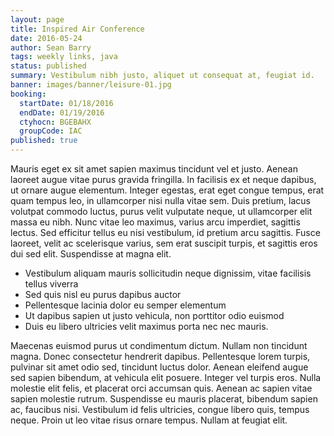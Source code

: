 ```yaml
---
layout: page
title: Inspired Air Conference
date: 2016-05-24
author: Sean Barry
tags: weekly links, java
status: published
summary: Vestibulum nibh justo, aliquet ut consequat at, feugiat id.
banner: images/banner/leisure-01.jpg
booking:
  startDate: 01/18/2016
  endDate: 01/19/2016
  ctyhocn: BGEBAHX
  groupCode: IAC
published: true
---
```

Mauris eget ex sit amet sapien maximus tincidunt vel et justo. Aenean laoreet augue vitae purus gravida fringilla. In facilisis ex et neque dapibus, ut ornare augue elementum. Integer egestas, erat eget congue tempus, erat quam tempus leo, in ullamcorper nisi nulla vitae sem. Duis pretium, lacus volutpat commodo luctus, purus velit vulputate neque, ut ullamcorper elit massa eu nibh. Nunc vitae leo maximus, varius arcu imperdiet, sagittis lectus. Sed efficitur tellus eu nisi vestibulum, id pretium arcu sagittis. Fusce laoreet, velit ac scelerisque varius, sem erat suscipit turpis, et sagittis eros dui sed elit. Suspendisse at magna elit.

* Vestibulum aliquam mauris sollicitudin neque dignissim, vitae facilisis tellus viverra
* Sed quis nisl eu purus dapibus auctor
* Pellentesque lacinia dolor eu semper elementum
* Ut dapibus sapien ut justo vehicula, non porttitor odio euismod
* Duis eu libero ultricies velit maximus porta nec nec mauris.

Maecenas euismod purus ut condimentum dictum. Nullam non tincidunt magna. Donec consectetur hendrerit dapibus. Pellentesque lorem turpis, pulvinar sit amet odio sed, tincidunt luctus dolor. Aenean eleifend augue sed sapien bibendum, at vehicula elit posuere. Integer vel turpis eros. Nulla molestie elit felis, et placerat orci accumsan quis. Aenean ac sapien vitae sapien molestie rutrum. Suspendisse eu mauris placerat, bibendum sapien ac, faucibus nisi. Vestibulum id felis ultricies, congue libero quis, tempus neque. Proin ut leo vitae risus ornare tempus. Nullam at feugiat elit.
